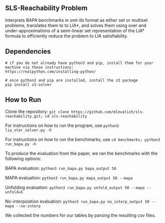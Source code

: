 ## SLS-Reachability Problem

Interprets BAPA benchmarks in smt-lib format as either set or multiset problems, translates them to to LIA*, and solves them using over and under-approximations of a semi-linear set representation of the LIA* formula to efficiently reduce the problem to LIA satisfiability.

## Dependencies

```
# if you do not already have python3 and pip, install them for your machine via these instructions:
https://realpython.com/installing-python/

# once python3 and pip are installed, install the z3 package
pip install z3-solver
```

## How to Run

Clone the repository: ```git clone https://github.com/mlevatich/sls-reachability.git; cd sls-reachability```

For instructions on how to run the program, use ```python3 lia_star_solver.py -h```

For instructions on how to run the benchmarks, use ```cd benchmarks; python3 run_bapa.py -h```

To produce the evaluation from the paper, we ran the benchmarks with the following options:

BAPA evaluation: ```python3 run_bapa.py bapa_output 50```

MAPA evaluation: ```python3 run_bapa.py mapa_output 50 --mapa```

Unfolding evaluation: ```python3 run_bapa.py unfold_output 50 --mapa --unfold=5```

No-interpolation evaluation: ```python3 run_bapa.py no_interp_output 50 --mapa --no-interp```

We collected the numbers for our tables by parsing the resulting csv files.
